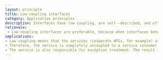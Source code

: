 ```yaml
---
layout: principle
title: Low-coupling interfaces
category: Application principles
description: Interfaces have low coupling, are self--described, and offer low impact on the financial institution in case of changes.
rationale: 
 - Low-coupling interfaces are preferable, because when interfaces between independent applications are highly coupled, they are less generic and more susceptible to causing unwanted, secondary effects when they are changed.
implications:
- Low coupling means that the services (corporate APIs, for example) are conceived with no affinity to a certain service consumer.
- Therefore, the service is completely uncoupled to a service consumer. However, the service consumer is dependent of the service (that is, contains references for service interfaces).
- The service is also responsible for exception treatment. The result is a low-coupling architecture.
---
```


